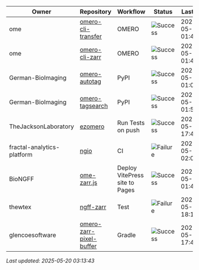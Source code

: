 | Owner | Repository | Workflow | Status | Last Run | URL |
| ----- | ---------- | -------- | ------ | -------- | --- |
| ome | [omero-cli-transfer](https://github.com/ome/omero-cli-transfer) | OMERO | ![Success](https://img.shields.io/badge/Success-brightgreen) | 2025-05-20 01:42:23 | [15126951700](https://github.com/ome/omero-cli-transfer/actions/runs/15126951700) |
| ome | [omero-cli-zarr](https://github.com/ome/omero-cli-zarr) | OMERO | ![Success](https://img.shields.io/badge/Success-brightgreen) | 2025-05-18 01:43:13 | [15091100681](https://github.com/ome/omero-cli-zarr/actions/runs/15091100681) |
| German-BioImaging | [omero-autotag](https://github.com/German-BioImaging/omero-autotag) | PyPI | ![Success](https://img.shields.io/badge/Success-brightgreen) | 2025-05-20 01:03:43 | [15126471144](https://github.com/German-BioImaging/omero-autotag/actions/runs/15126471144) |
| German-BioImaging | [omero-tagsearch](https://github.com/German-BioImaging/omero-tagsearch) | PyPI | ![Success](https://img.shields.io/badge/Success-brightgreen) | 2025-05-20 01:54:17 | [15127099230](https://github.com/German-BioImaging/omero-tagsearch/actions/runs/15127099230) |
| TheJacksonLaboratory | [ezomero](https://github.com/TheJacksonLaboratory/ezomero) | Run Tests on push | ![Success](https://img.shields.io/badge/Success-brightgreen) | 2025-05-07 17:49:44 | [14889918626](https://github.com/TheJacksonLaboratory/ezomero/actions/runs/14889918626) |
| fractal-analytics-platform | [ngio](https://github.com/fractal-analytics-platform/ngio) | CI | ![Failure](https://img.shields.io/badge/Failure-red) | 2025-05-18 02:01:56 | [15091242115](https://github.com/fractal-analytics-platform/ngio/actions/runs/15091242115) |
| BioNGFF | [ome-zarr.js](https://github.com/BioNGFF/ome-zarr.js) | Deploy VitePress site to Pages | ![Success](https://img.shields.io/badge/Success-brightgreen) | 2025-05-20 01:42:57 | [15126958396](https://github.com/BioNGFF/ome-zarr.js/actions/runs/15126958396) |
| thewtex | [ngff-zarr](https://github.com/thewtex/ngff-zarr) | Test | ![Failure](https://img.shields.io/badge/Failure-red) | 2025-05-06 18:14:25 | [14866763732](https://github.com/thewtex/ngff-zarr/actions/runs/14866763732) |
| glencoesoftware | [omero-zarr-pixel-buffer](https://github.com/glencoesoftware/omero-zarr-pixel-buffer) | Gradle | ![Success](https://img.shields.io/badge/Success-brightgreen) | 2025-05-14 17:48:19 | [15027551548](https://github.com/glencoesoftware/omero-zarr-pixel-buffer/actions/runs/15027551548) |


*Last updated: 2025-05-20 03:13:43*